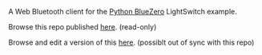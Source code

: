 
A Web Bluetooth client for the [Python BlueZero](https://github.com/ukBaz/python-bluezero) LightSwitch example.



Browse this repo published [here](https://www.thebubbleworks.com/TheBubbleWorks_WebBluetooth_PythonBlueZero_LightSwitch). (read-only)

Browse and edit a version of this [here]( http://plnkr.co/edit/eJeCIn?p=preview). (possiblt out of sync with this repo)

